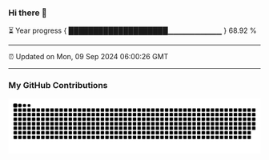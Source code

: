 ### Hi there 👋

⏳ Year progress { ████████████████████▁▁▁▁▁▁▁▁▁▁ } 68.92 %

---

⏰ Updated on Mon, 09 Sep 2024 06:00:26 GMT

---
### My GitHub Contributions

<picture>
  <source media="(prefers-color-scheme: dark)" srcset="https://raw.githubusercontent.com/AxyLm/axylm/output/github-contribution-grid-snake-dark.svg">
  <source media="(prefers-color-scheme: light)" srcset="https://raw.githubusercontent.com/AxyLm/axylm/output/github-contribution-grid-snake.svg">
  <img alt="github contribution grid snake animation" src="https://raw.githubusercontent.com/AxyLm/axylm/output/github-contribution-grid-snake.svg">
</picture>

